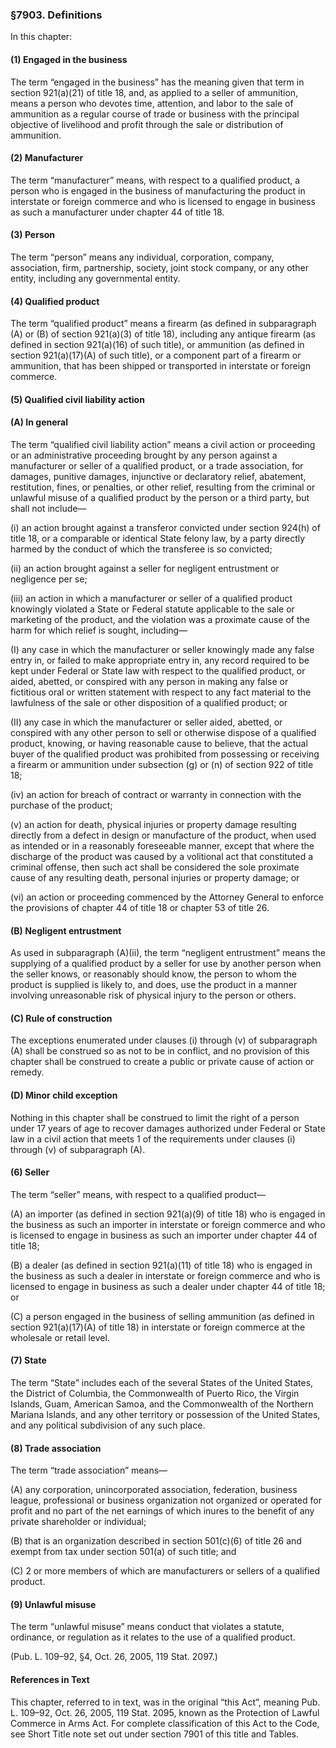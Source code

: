 ### §7903. Definitions ###

In this chapter:

#### (1) Engaged in the business ####

The term “engaged in the business” has the meaning given that term in section 921(a)(21) of title 18, and, as applied to a seller of ammunition, means a person who devotes time, attention, and labor to the sale of ammunition as a regular course of trade or business with the principal objective of livelihood and profit through the sale or distribution of ammunition.

#### (2) Manufacturer ####

The term “manufacturer” means, with respect to a qualified product, a person who is engaged in the business of manufacturing the product in interstate or foreign commerce and who is licensed to engage in business as such a manufacturer under chapter 44 of title 18.

#### (3) Person ####

The term “person” means any individual, corporation, company, association, firm, partnership, society, joint stock company, or any other entity, including any governmental entity.

#### (4) Qualified product ####

The term “qualified product” means a firearm (as defined in subparagraph (A) or (B) of section 921(a)(3) of title 18), including any antique firearm (as defined in section 921(a)(16) of such title), or ammunition (as defined in section 921(a)(17)(A) of such title), or a component part of a firearm or ammunition, that has been shipped or transported in interstate or foreign commerce.

#### (5) Qualified civil liability action ####

#### (A) In general ####

The term “qualified civil liability action” means a civil action or proceeding or an administrative proceeding brought by any person against a manufacturer or seller of a qualified product, or a trade association, for damages, punitive damages, injunctive or declaratory relief, abatement, restitution, fines, or penalties, or other relief, resulting from the criminal or unlawful misuse of a qualified product by the person or a third party, but shall not include—

(i) an action brought against a transferor convicted under section 924(h) of title 18, or a comparable or identical State felony law, by a party directly harmed by the conduct of which the transferee is so convicted;

(ii) an action brought against a seller for negligent entrustment or negligence per se;

(iii) an action in which a manufacturer or seller of a qualified product knowingly violated a State or Federal statute applicable to the sale or marketing of the product, and the violation was a proximate cause of the harm for which relief is sought, including—

(I) any case in which the manufacturer or seller knowingly made any false entry in, or failed to make appropriate entry in, any record required to be kept under Federal or State law with respect to the qualified product, or aided, abetted, or conspired with any person in making any false or fictitious oral or written statement with respect to any fact material to the lawfulness of the sale or other disposition of a qualified product; or

(II) any case in which the manufacturer or seller aided, abetted, or conspired with any other person to sell or otherwise dispose of a qualified product, knowing, or having reasonable cause to believe, that the actual buyer of the qualified product was prohibited from possessing or receiving a firearm or ammunition under subsection (g) or (n) of section 922 of title 18;

(iv) an action for breach of contract or warranty in connection with the purchase of the product;

(v) an action for death, physical injuries or property damage resulting directly from a defect in design or manufacture of the product, when used as intended or in a reasonably foreseeable manner, except that where the discharge of the product was caused by a volitional act that constituted a criminal offense, then such act shall be considered the sole proximate cause of any resulting death, personal injuries or property damage; or

(vi) an action or proceeding commenced by the Attorney General to enforce the provisions of chapter 44 of title 18 or chapter 53 of title 26.

#### (B) Negligent entrustment ####

As used in subparagraph (A)(ii), the term “negligent entrustment” means the supplying of a qualified product by a seller for use by another person when the seller knows, or reasonably should know, the person to whom the product is supplied is likely to, and does, use the product in a manner involving unreasonable risk of physical injury to the person or others.

#### (C) Rule of construction ####

The exceptions enumerated under clauses (i) through (v) of subparagraph (A) shall be construed so as not to be in conflict, and no provision of this chapter shall be construed to create a public or private cause of action or remedy.

#### (D) Minor child exception ####

Nothing in this chapter shall be construed to limit the right of a person under 17 years of age to recover damages authorized under Federal or State law in a civil action that meets 1 of the requirements under clauses (i) through (v) of subparagraph (A).

#### (6) Seller ####

The term “seller” means, with respect to a qualified product—

(A) an importer (as defined in section 921(a)(9) of title 18) who is engaged in the business as such an importer in interstate or foreign commerce and who is licensed to engage in business as such an importer under chapter 44 of title 18;

(B) a dealer (as defined in section 921(a)(11) of title 18) who is engaged in the business as such a dealer in interstate or foreign commerce and who is licensed to engage in business as such a dealer under chapter 44 of title 18; or

(C) a person engaged in the business of selling ammunition (as defined in section 921(a)(17)(A) of title 18) in interstate or foreign commerce at the wholesale or retail level.

#### (7) State ####

The term “State” includes each of the several States of the United States, the District of Columbia, the Commonwealth of Puerto Rico, the Virgin Islands, Guam, American Samoa, and the Commonwealth of the Northern Mariana Islands, and any other territory or possession of the United States, and any political subdivision of any such place.

#### (8) Trade association ####

The term “trade association” means—

(A) any corporation, unincorporated association, federation, business league, professional or business organization not organized or operated for profit and no part of the net earnings of which inures to the benefit of any private shareholder or individual;

(B) that is an organization described in section 501(c)(6) of title 26 and exempt from tax under section 501(a) of such title; and

(C) 2 or more members of which are manufacturers or sellers of a qualified product.

#### (9) Unlawful misuse ####

The term “unlawful misuse” means conduct that violates a statute, ordinance, or regulation as it relates to the use of a qualified product.

(Pub. L. 109–92, §4, Oct. 26, 2005, 119 Stat. 2097.)

#### References in Text ####

This chapter, referred to in text, was in the original “this Act”, meaning Pub. L. 109–92, Oct. 26, 2005, 119 Stat. 2095, known as the Protection of Lawful Commerce in Arms Act. For complete classification of this Act to the Code, see Short Title note set out under section 7901 of this title and Tables.